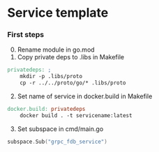 # Service template

### First steps

0) Rename module in go.mod
1) Copy private deps to .libs in Makefile
```makefile
privatedeps: ;
	mkdir -p .libs/proto
	cp -r ../../proto/go/* .libs/proto
```
2) Set name of service in docker.build in Makefile
```makefile
docker.build: privatedeps
	docker build . -t servicename:latest
```
3) Set subspace in cmd/main.go
```go
subspace.Sub("grpc_fdb_service")
```
